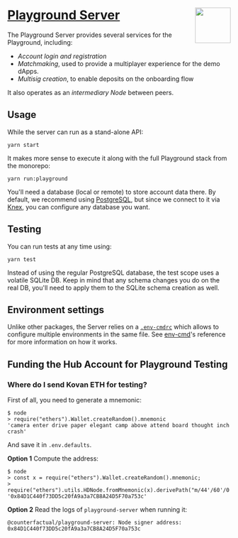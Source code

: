 # [Playground Server](https://github.com/counterfactual/monorepo/packages/playground-server) <img align="right" src="../../logo.svg" height="80px" />

The Playground Server provides several services for the Playground, including:

- _Account login and registration_
- _Matchmaking_, used to provide a multiplayer experience for the demo dApps.
- _Multisig creation_, to enable deposits on the onboarding flow

It also operates as an _intermediary Node_ between peers.

## Usage

While the server can run as a stand-alone API:

```shell
yarn start
```

It makes more sense to execute it along with the full Playground stack from the monorepo:

```shell
yarn run:playground
```

You'll need a database (local or remote) to store account data there. By default, we recommend using [PostgreSQL](https://www.postgresql.org/), but since we connect to it via [Knex](http://knexjs.org), you can configure any database you want.

## Testing

You can run tests at any time using:

```shell
yarn test
```

Instead of using the regular PostgreSQL database, the test scope uses a volatile SQLite DB. Keep in mind that any schema changes you do on the real DB, you'll need to apply them to the SQLite schema creation as well.

## Environment settings

Unlike other packages, the Server relies on a [`.env-cmdrc`](./.env-cmdrc) which allows to configure multiple environments in the same file. See [env-cmd](https://www.npmjs.com/package/env-cmd#rc-file-usage)'s reference for more information on how it works.

## Funding the Hub Account for Playground Testing

### Where do I send Kovan ETH for testing?

First of all, you need to generate a mnemonic:

```node
$ node
> require("ethers").Wallet.createRandom().mnemonic
'camera enter drive paper elegant camp above attend board thought inch crash'
```

And save it in `.env.defaults`.

**Option 1** Compute the address:

```node
$ node
> const x = require("ethers").Wallet.createRandom().mnemonic;
> require("ethers").utils.HDNode.fromMnemonic(x).derivePath("m/44'/60'/0'/25446").address
'0x84D1C440f73DD5c20fA9a3a7CB8A24D5F70a753c'
```

**Option 2** Read the logs of `playground-server` when running it:

```
@counterfactual/playground-server: Node signer address: 0x84D1C440f73DD5c20fA9a3a7CB8A24D5F70a753c
```
